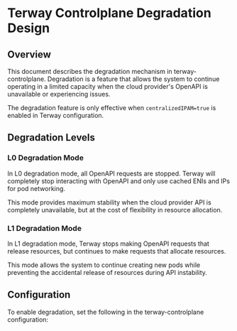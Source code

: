 # Terway Controlplane Degradation Design

## Overview

This document describes the degradation mechanism in terway-controlplane. Degradation is a feature that allows the system to continue operating in a limited capacity when the cloud provider's OpenAPI is unavailable or experiencing issues.

The degradation feature is only effective when `centralizedIPAM=true` is enabled in Terway configuration.

## Degradation Levels

### L0 Degradation Mode

In L0 degradation mode, all OpenAPI requests are stopped. Terway will completely stop interacting with OpenAPI and only use cached ENIs and IPs for pod networking.

This mode provides maximum stability when the cloud provider API is completely unavailable, but at the cost of flexibility in resource allocation.

### L1 Degradation Mode

In L1 degradation mode, Terway stops making OpenAPI requests that release resources, but continues to make requests that allocate resources.

This mode allows the system to continue creating new pods while preventing the accidental release of resources during API instability.

## Configuration

To enable degradation, set the following in the terway-controlplane configuration:
